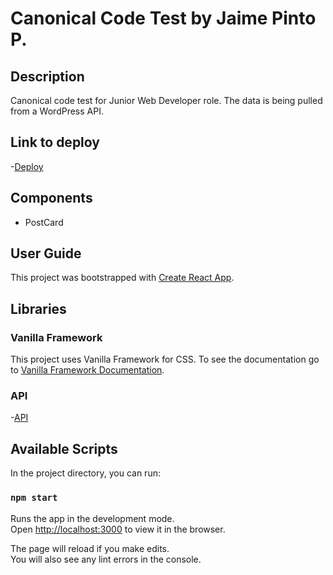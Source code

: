 # Canonical Code Test by Jaime Pinto P.

## Description

Canonical code test for Junior Web Developer role. The data is being pulled from a WordPress API.

## Link to deploy

-[Deploy](https://jaimepintop.github.io/canonical-test/)

## Components

- PostCard

## User Guide

This project was bootstrapped with [Create React App](https://github.com/facebook/create-react-app).

## Libraries

### Vanilla Framework

This project uses Vanilla Framework for CSS.
To see the documentation go to [Vanilla Framework Documentation](https://vanillaframework.io/).

### API

-[API](https://people.canonical.com/~anthonydillon/wp-json/wp/v2/posts.json)

## Available Scripts

In the project directory, you can run:

### `npm start`

Runs the app in the development mode.\
Open [http://localhost:3000](http://localhost:3000) to view it in the browser.

The page will reload if you make edits.\
You will also see any lint errors in the console.
